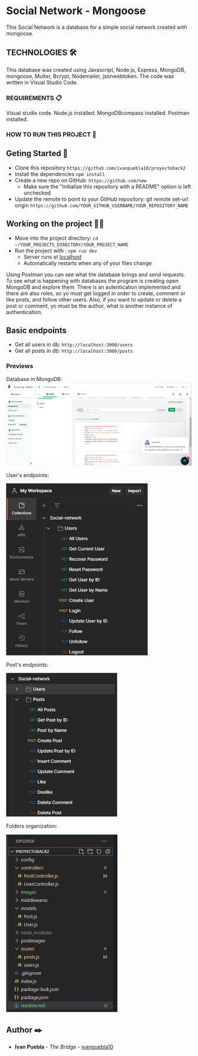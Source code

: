 # Social Network - Mongoose
This Social Network is a database for a simple social network created with mongoose. 

## TECHNOLOGIES 🛠️
This database was created using Javascript, Node.js, Express, MongoDB, mongoose, Multer, Bcrypt, Nodemailer, jsonwebtoken. The code was written in Visual Studio Code.


### REQUIREMENTS 📋
Visual studio code. Node.js installed. MongoDBcompass installed. Postman installed.

### HOW TO RUN THIS PROJECT 🔧
## Geting Started 🚀
- Clone this repository `https://github.com/ivanpuebla10/proyectoback2`
- Install the dependencies `npm install`
- Create a new repo on GitHub: `https://github.com/new`
    - Make sure the "Initialize this repository with a README" option is left unchecked
- Update the remote to point to your GitHub repository: git remote set-url origin `https://github.com/YOUR_GITHUB_USERNAME/YOUR_REPOSITORY_NAME`

## Working on the project 👷‍♂️
* Move into the project directory: `cd ~/YOUR_PROJECTS_DIRECTORY/YOUR_PROJECT_NAME`
* Run the project with : `npm run dev`
    * Server runs at [localhost](https://localhost:3000)
    * Automatically restarts when any of your files change

Using Postman you can see what the database brings and send requests. To see what is happening with databases the program is creating open MongoDB and explore them. There is an autentication implemented and there are also roles, so yo must get logged in order to create, comment or like posts, and follow other users. Also, if you want to update or delete a post or comment, yo must be the author, what is another instance of authentication.

## Basic endpoints

* Get all users in db: `http://localhost:3000/users`
* Get all posts in db: `http://localhost:3000/posts` 

### Previews

Database in MongoDB:
![foto](./images/mongodb.png)

User's endpoints:

![foto](./images/usersendpoints.png)

Post's endpoints:

![foto](./images/postsendpoints.png)

Folders organization:

![foto](./images/folders.png)

## Author ✒️
* **Ivan Puebla** - *The Bridge* - [ivanpuebla10](https://github.com/ivanpuebla10)